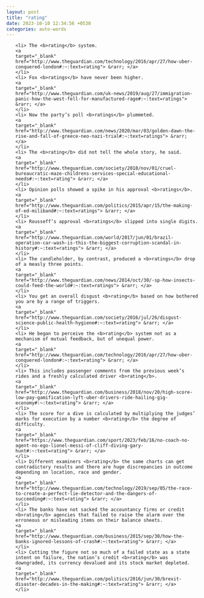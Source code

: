 ```yaml
---
layout: post
title: "rating"
date: 2023-10-10 12:34:56 +0530
categories: auto-words
---
```

<ol>

    <li> The <b>rating</b> system.
    <a 
    target="_blank" 
    href="http://www.theguardian.com/technology/2016/apr/27/how-uber-conquered-london#:~:text=rating"> &rarr; </a>
    </li>
    <li> Fox <b>ratings</b> have never been higher.
    <a 
    target="_blank" 
    href="http://www.theguardian.com/uk-news/2019/aug/27/immigration-panic-how-the-west-fell-for-manufactured-rage#:~:text=ratings"> &rarr; </a>
    </li>
    <li> Now the party’s poll <b>ratings</b> plummeted.
    <a 
    target="_blank" 
    href="http://www.theguardian.com/news/2020/mar/03/golden-dawn-the-rise-and-fall-of-greece-neo-nazi-trial#:~:text=ratings"> &rarr; </a>
    </li>
    <li> The <b>rating</b> did not tell the whole story, he said.
    <a 
    target="_blank" 
    href="http://www.theguardian.com/society/2018/nov/01/cruel-bureaucratic-maze-childrens-services-special-educational-needs#:~:text=rating"> &rarr; </a>
    </li>
    <li> Opinion polls showed a spike in his approval <b>ratings</b>.
    <a 
    target="_blank" 
    href="http://www.theguardian.com/politics/2015/apr/15/the-making-of-ed-miliband#:~:text=ratings"> &rarr; </a>
    </li>
    <li> Rousseff’s approval <b>ratings</b> slipped into single digits.
    <a 
    target="_blank" 
    href="http://www.theguardian.com/world/2017/jun/01/brazil-operation-car-wash-is-this-the-biggest-corruption-scandal-in-history#:~:text=ratings"> &rarr; </a>
    </li>
    <li> The candleholder, by contrast, produced a <b>ratings</b> drop of a measly three points.
    <a 
    target="_blank" 
    href="http://www.theguardian.com/news/2014/oct/30/-sp-how-insects-could-feed-the-world#:~:text=ratings"> &rarr; </a>
    </li>
    <li> You get an overall disgust <b>rating</b> based on how bothered you are by a range of triggers.
    <a 
    target="_blank" 
    href="http://www.theguardian.com/society/2016/jul/26/disgust-science-public-health-hygiene#:~:text=rating"> &rarr; </a>
    </li>
    <li> He began to perceive the <b>rating</b> system not as a mechanism of mutual feedback, but of unequal power.
    <a 
    target="_blank" 
    href="http://www.theguardian.com/technology/2016/apr/27/how-uber-conquered-london#:~:text=rating"> &rarr; </a>
    </li>
    <li> This includes passenger comments from the previous week’s rides and a freshly calculated driver <b>rating</b>.
    <a 
    target="_blank" 
    href="http://www.theguardian.com/business/2018/nov/20/high-score-low-pay-gamification-lyft-uber-drivers-ride-hailing-gig-economy#:~:text=rating"> &rarr; </a>
    </li>
    <li> The score for a dive is calculated by multiplying the judges’ marks for execution by a number <b>rating</b> the degree of difficulty.
    <a 
    target="_blank" 
    href="https://www.theguardian.com/sport/2023/feb/16/no-coach-no-agent-no-ego-lionel-messi-of-cliff-diving-gary-hunt#:~:text=rating"> &rarr; </a>
    </li>
    <li> Different examiners <b>rating</b> the same charts can get contradictory results and there are huge discrepancies in outcome depending on location, race and gender.
    <a 
    target="_blank" 
    href="http://www.theguardian.com/technology/2019/sep/05/the-race-to-create-a-perfect-lie-detector-and-the-dangers-of-succeeding#:~:text=rating"> &rarr; </a>
    </li>
    <li> The banks have not sacked the accountancy firms or credit <b>rating</b> agencies that failed to raise the alarm over the erroneous or misleading items on their balance sheets.
    <a 
    target="_blank" 
    href="http://www.theguardian.com/business/2015/sep/30/how-the-banks-ignored-lessons-of-crash#:~:text=rating"> &rarr; </a>
    </li>
    <li> Cutting the figure not so much of a failed state as a state intent on failure, the nation’s credit <b>rating</b> was downgraded, its currency devalued and its stock market depleted.
    <a 
    target="_blank" 
    href="http://www.theguardian.com/politics/2016/jun/30/brexit-disaster-decades-in-the-making#:~:text=rating"> &rarr; </a>
    </li>